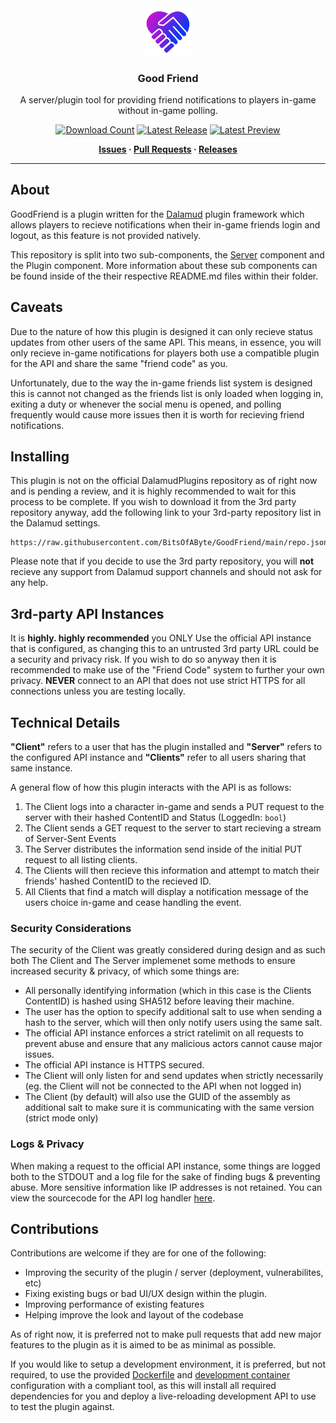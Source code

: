 <!-- Repository Header Begin -->
<div align="center">

<img src="./.assets/icon.png" alt="Goodfriend Logo" width="15%">
  
### Good Friend
A server/plugin tool for providing friend notifications to players in-game without in-game polling.

[![Download Count](https://img.shields.io/endpoint?url=https://vz32sgcoal.execute-api.us-east-1.amazonaws.com/GoodFriend&label=Plugin%20Downloads)](https://github.com/BitsOfAByte/GoodFriend)
[![Latest Release](https://img.shields.io/github/v/release/BitsOfAByte/GoodFriend?color=blue&label=Release)](https://github.com/BitsOfAByte/GoodFriend/releases/latest)
[![Latest Preview](https://img.shields.io/github/v/release/BitsOfAByte/GoodFriend?color=orange&include_prereleases&label=Testing)](https://github.com/BitsOfAByte/GoodFriend/releases/latest)

**[Issues](https://github.com/BitsOfAByte/GoodFriend/issues) · [Pull Requests](https://github.com/BitsOfAByte/GoodFriend/pulls) · [Releases](https://github.com/BitsOfAByte/GoodFriend/releases/latest)**

</div>

---

<!-- Repository Header End -->

## About

GoodFriend is a plugin written for the [Dalamud](https://github.com/goatcorp/Dalamud) plugin framework which allows players to recieve notifications when their in-game friends login and logout, as this feature is not provided natively.

This repository is split into two sub-components, the [Server](src/GoodFriend.Server/) component and the Plugin component. More information about these sub components can be found inside of the their respective README.md files within their folder.

## Caveats

Due to the nature of how this plugin is designed it can only recieve status updates from other users of the same API. This means, in essence, you will only recieve in-game notifications for players both use a compatible plugin for the API and share the same "friend code" as you.

Unfortunately, due to the way the in-game friends list system is designed this is cannot not changed as the friends list is only loaded when logging in, exiting a duty or whenever the social menu is opened, and polling frequently would cause more issues then it is worth for recieving friend notifications.

## Installing

This plugin is not on the official DalamudPlugins repository as of right now and is pending a review, and it is highly recommended to wait for this process to be complete. If you wish to download it from the 3rd party repository anyway, add the following link to your 3rd-party repository list in the Dalamud settings.

```
https://raw.githubusercontent.com/BitsOfAByte/GoodFriend/main/repo.json
```

Please note that if you decide to use the 3rd party repository, you will **not** recieve any support from Dalamud support channels and should not ask for any help.

## 3rd-party API Instances

It is **highly. highly recommended** you ONLY Use the official API instance that is configured, as changing this to an untrusted 3rd party URL could be a security and privacy risk. If you wish to do so anyway then it is recommended to make use of the "Friend Code" system to further your own privacy. **NEVER** connect to an API that does not use strict HTTPS for all connections unless you are testing locally.

## Technical Details

**"Client"** refers to a user that has the plugin installed and **"Server"** refers to the configured API instance and **"Clients"** refer to all users sharing that same instance.

A general flow of how this plugin interacts with the API is as follows:

1. The Client logs into a character in-game and sends a PUT request to the server with their hashed ContentID and Status (LoggedIn: `bool`)
2. The Client sends a GET request to the server to start recieving a stream of Server-Sent Events
3. The Server distributes the information send inside of the initial PUT request to all listing clients.
4. The Clients will then recieve this information and attempt to match their friends' hashed ContentID to the recieved ID.
5. All Clients that find a match will display a notification message of the users choice in-game and cease handling the event.

### Security Considerations

The security of the Client was greatly considered during design and as such both The Client and The Server implemenet some methods to ensure increased security & privacy, of which some things are:

- All personally identifying information (which in this case is the Clients ContentID) is hashed using SHA512 before leaving their machine.
- The user has the option to specify additional salt to use when sending a hash to the server, which will then only notify users using the same salt.
- The official API instance enforces a strict ratelimit on all requests to prevent abuse and ensure that any malicious actors cannot cause major issues.
- The official API instance is HTTPS secured.
- The Client will only listen for and send updates when strictly necessarily (eg. the Client will not be connected to the API when not logged in)
- The Client (by default) will also use the GUID of the assembly as additional salt to make sure it is communicating with the same version (strict mode only)

### Logs & Privacy

When making a request to the official API instance, some things are logged both to the STDOUT and a log file for the sake of finding bugs & preventing abuse. More sensitive information like IP addresses is not retained. You can view the sourcecode for the API log handler [here](src/GoodFriend.Server/Utils/Logger.ts).

## Contributions

Contributions are welcome if they are for one of the following:

- Improving the security of the plugin / server (deployment, vulnerabilites, etc)
- Fixing existing bugs or bad UI/UX design within the plugin.
- Improving performance of existing features
- Helping improve the look and layout of the codebase

As of right now, it is preferred not to make pull requests that add new major features to the plugin as it is aimed to be as minimal as possible.

If you would like to setup a development environment, it is preferred, but not required, to use the provided [Dockerfile](/.devcontainer/Dockerfile) and [development container](/.devcontainer/devcontainer.json) configuration with a compliant tool, as this will install all required dependencies for you and deploy a live-reloading development API to use to test the plugin against.
